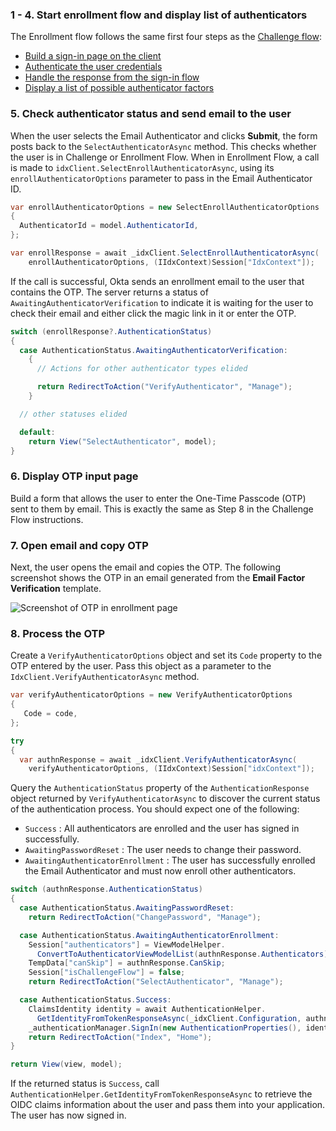 ### 1 - 4. Start enrollment flow and display list of authenticators

The Enrollment flow follows the same first four steps as the [Challenge flow](#integrate-email-challenge-with-magic-links): 

* [Build a sign-in page on the client](#_1-build-a-sign-in-page-on-the-client)
* [Authenticate the user credentials](#_2-authenticate-the-user-credentials)
* [Handle the response from the sign-in flow](#_3-handle-the-response-from-the-sign-in-flow)
* [Display a list of possible authenticator factors](#_4-display-a-list-of-available-authenticators)

### 5. Check authenticator status and send email to the user

When the user selects the Email Authenticator and clicks **Submit**, the form posts back to the `SelectAuthenticatorAsync` method. This checks whether the user is in Challenge or Enrollment Flow. When in Enrollment Flow, a call is made to `idxClient.SelectEnrollAuthenticatorAsync`, using its `enrollAuthenticatorOptions` parameter to pass in the Email Authenticator ID.

```csharp
var enrollAuthenticatorOptions = new SelectEnrollAuthenticatorOptions
{
  AuthenticatorId = model.AuthenticatorId,
};

var enrollResponse = await _idxClient.SelectEnrollAuthenticatorAsync(
    enrollAuthenticatorOptions, (IIdxContext)Session["IdxContext"]);
```

If the call is successful, Okta sends an enrollment email to the user that contains the OTP. The server returns a status of `AwaitingAuthenticatorVerification` to indicate it is waiting for the user to check their email and either click the magic link in it or enter the OTP.

```csharp
switch (enrollResponse?.AuthenticationStatus)
{
  case AuthenticationStatus.AwaitingAuthenticatorVerification:
    {
      // Actions for other authenticator types elided

      return RedirectToAction("VerifyAuthenticator", "Manage");
    }

  // other statuses elided

  default:
    return View("SelectAuthenticator", model);
}
```

### 6. Display OTP input page

Build a form that allows the user to enter the One-Time Passcode (OTP) sent to them by email. This is exactly the same as Step 8 in the Challenge Flow instructions.

### 7. Open email and copy OTP

Next, the user opens the email and copies the OTP. The following screenshot shows the OTP in an email generated from the **Email Factor Verification** template.

<div class="common-image-format">

![Screenshot of OTP in enrollment page](/img/authenticators/authenticators-email-enroll-otp.png)

</div>

### 8. Process the OTP

Create a `VerifyAuthenticatorOptions` object and set its `Code` property to the OTP entered by the user. Pass this object as a parameter to the `IdxClient.VerifyAuthenticatorAsync` method.

```csharp
var verifyAuthenticatorOptions = new VerifyAuthenticatorOptions
{
   Code = code,
};

try
{
  var authnResponse = await _idxClient.VerifyAuthenticatorAsync(
    verifyAuthenticatorOptions, (IIdxContext)Session["idxContext"]);
```

Query the `AuthenticationStatus` property of the `AuthenticationResponse` object returned by `VerifyAuthenticatorAsync` to discover the current status of the authentication process. You should expect one of the following:

* `Success` : All authenticators are enrolled and the user has signed in successfully.
* `AwaitingPasswordReset` : The user needs to change their password.
* `AwaitingAuthenticatorEnrollment` : The user has successfully enrolled the Email Authenticator and must now enroll other authenticators.

```csharp
switch (authnResponse.AuthenticationStatus)
{
  case AuthenticationStatus.AwaitingPasswordReset:
    return RedirectToAction("ChangePassword", "Manage");

  case AuthenticationStatus.AwaitingAuthenticatorEnrollment:
    Session["authenticators"] = ViewModelHelper.
      ConvertToAuthenticatorViewModelList(authnResponse.Authenticators);
    TempData["canSkip"] = authnResponse.CanSkip;
    Session["isChallengeFlow"] = false;
    return RedirectToAction("SelectAuthenticator", "Manage");

  case AuthenticationStatus.Success:
    ClaimsIdentity identity = await AuthenticationHelper.
      GetIdentityFromTokenResponseAsync(_idxClient.Configuration, authnResponse.TokenInfo);
    _authenticationManager.SignIn(new AuthenticationProperties(), identity);
    return RedirectToAction("Index", "Home");
}

return View(view, model);
```

If the returned status is `Success`, call `AuthenticationHelper.GetIdentityFromTokenResponseAsync` to retrieve the OIDC claims information about the user and pass them into your application. The user has now signed in.
